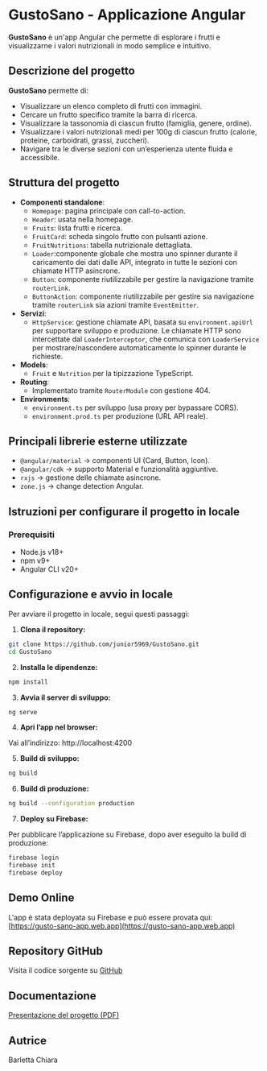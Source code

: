 # GustoSano - Applicazione Angular

**GustoSano** è un'app Angular che permette di esplorare i frutti e visualizzarne i valori nutrizionali in modo semplice e intuitivo.


## Descrizione del progetto

**GustoSano** permette di:

- Visualizzare un elenco completo di frutti con immagini.
- Cercare un frutto specifico tramite la barra di ricerca.
- Visualizzare la tassonomia di ciascun frutto (famiglia, genere, ordine).
- Visualizzare i valori nutrizionali medi per 100g di ciascun frutto (calorie, proteine, carboidrati, grassi, zuccheri).
- Navigare tra le diverse sezioni con un’esperienza utente fluida e accessibile.


## Struttura del progetto

- **Componenti standalone**:
  - `Homepage`: pagina principale con call-to-action.
  - `Header`: usata nella homepage.
  - `Fruits`: lista frutti e ricerca.
  - `FruitCard`: scheda singolo frutto con pulsanti azione.
  - `FruitNutritions`: tabella nutrizionale dettagliata.
  - `Loader`:componente globale che mostra uno spinner durante il caricamento dei dati dalle API, integrato in tutte le sezioni con chiamate HTTP asincrone.
  - `Button`: componente riutilizzabile per gestire la navigazione tramite `routerLink`.
  - `ButtonAction`: componente riutilizzabile per gestire sia navigazione tramite `routerLink` sia azioni tramite `EventEmitter`.
- **Servizi**:
  - `HttpService`: gestione chiamate API, basata su `environment.apiUrl` per supportare sviluppo e produzione.
  Le chiamate HTTP sono intercettate dal `LoaderInterceptor`, che comunica con `LoaderService` per mostrare/nascondere automaticamente lo spinner durante le richieste.
- **Models**:
  - `Fruit` e `Nutrition` per la tipizzazione TypeScript.
- **Routing**:
  - Implementato tramite `RouterModule` con gestione 404.
- **Environments**:
  - `environment.ts` per sviluppo (usa proxy per bypassare CORS).
  - `environment.prod.ts` per produzione (URL API reale).


## Principali librerie esterne utilizzate

- `@angular/material` → componenti UI (Card, Button, Icon).  
- `@angular/cdk` → supporto Material e funzionalità aggiuntive.  
- `rxjs` → gestione delle chiamate asincrone.  
- `zone.js` → change detection Angular.  


## Istruzioni per configurare il progetto in locale

### Prerequisiti

- Node.js v18+  
- npm v9+  
- Angular CLI v20+  


## Configurazione e avvio in locale

Per avviare il progetto in locale, segui questi passaggi:

1. **Clona il repository:**

```bash
git clone https://github.com/junior5969/GustoSano.git
cd GustoSano
```

2. **Installa le dipendenze:**

```bash
npm install
```

3. **Avvia il server di sviluppo:**

```bash
ng serve
```

4. **Apri l’app nel browser:**

Vai all’indirizzo: http://localhost:4200


5. **Build di sviluppo:**

```bash
ng build
```

6. **Build di produzione:**

```bash
ng build --configuration production
```

7. **Deploy su Firebase:**

Per pubblicare l’applicazione su Firebase, dopo aver eseguito la build di produzione:

```bash
firebase login
firebase init
firebase deploy
```


## Demo Online

L'app è stata deployata su Firebase e può essere provata qui:  
[https://gusto-sano-app.web.app](https://gusto-sano-app.web.app)


## Repository GitHub

Visita il codice sorgente su [GitHub](https://github.com/junior5969/GustoSano)


## Documentazione 

[Presentazione del progetto (PDF)](./Presentazione.pdf)


## Autrice

Barletta Chiara 